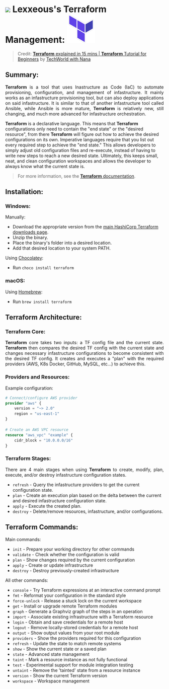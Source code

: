<!-- Terraform Management -->

# <img src="../.pics/Lexxeous/lexx_headshot_clear.png" width="90px"/> Lexxeous's Terraform Management: <img src="../.pics/Terraform/terraform_logo.png" width="90px"/>

> Credit: [**Terraform** explained in 15 mins | **Terraform** Tutorial for Beginners](https://www.youtube.com/watch?v=l5k1ai_GBDE) by [TechWorld with Nana](https://www.youtube.com/channel/UCdngmbVKX1Tgre699-XLlUA)

## Summary:
<p align="justify">
<strong>Terraform</strong> is a tool that uses Inastructure as Code (IaC) to automate provisioning, configuration, and management of infastructure. It mainly works as an infastructure provisioning tool, but can also deploy applications on said infastructure. It is similar to that of another infastructure tool called Ansible, while Ansible is more mature, <strong>Terraform</strong> is relatively new, still changing, and much more advanced for infastructure orchestration. 

<strong>Terraform</strong> is a declarative language. This means that **Terraform** configurations only need to contain the "end state" or the "desired resource", from there <strong>Terraform</strong> will figure out how to achieve the desired configurations on its own. Imperative languages require that you list out every required step to achieve the "end state." This allows developers to simply adjust old configuration files and re-execute, instead of having to write new steps to reach a new desired state. Ultimately, this keeps small, neat, and clean configuration workspaces and allows the developer to always know what the current state is.
</p>

> For more information, see the [**Terraform** documentation](https://www.terraform.io/docs/index.html).

## Installation:

### Windows:

Manually:

  * Download the appropriate version from the [main HashiCorp Terraform downloads page](https://www.terraform.io/downloads.html).
  * Unzip the binary.
  * Place the binary's folder into a desired location.
  * Add that desired location to your system PATH.

Using [Chocolatey](https://chocolatey.org/):

  * Run `choco install terraform`

### macOS:

Using [Homebrew](https://brew.sh/):

  * Run `brew install terraform`

## **Terraform** Architecture:

### **Terraform** Core:
<p align="justify">
<strong>Terraform</strong> core takes two inputs: a TF config file and the current state. <strong>Terraform</strong> then compares the desired TF config with the current state and changes necessary infastructure configurations to become consistent with the desired TF config. It creates and executes a "plan" with the required providers (AWS, K8s Docker, GitHub, MySQL, etc...) to achieve this.
</p>

### Providers and Resources:

Example configuration:

```terraform
# Connect/configure AWS provider
provider "aws" {
	version = "~> 2.0"
	region = "us-east-1"
}

# Create an AWS VPC resource
resource "aws_vpc" "example" {
	cidr_block = "10.0.0.0/16"
}
```

### Terraform Stages:
<p align="justify">
There are 4 main stages when using <strong>Terraform</strong> to create, modify, plan, execute, and/or destroy infastructure configuration states.
</p>

  * `refresh` - Query the infastructure providers to get the current configuration state.
  * `plan`    - Create an execution plan based on the delta between the current and desired infastructure configuration state.
  * `apply`   - Execute the created plan.
  * `destroy` - Delete/remove resources, infastructure, and/or configurations.


## Terraform Commands:

Main commands:

  * `init`      - Prepare your working directory for other commands
  * `validate`  - Check whether the configuration is valid
  * `plan`      - Show changes required by the current configuration
  * `apply`     - Create or update infrastructure
  * `destroy`   - Destroy previously-created infrastructure

All other commands:

  * `console`       - Try Terraform expressions at an interactive command prompt
  * `fmt`           - Reformat your configuration in the standard style
  * `force-unlock`  - Release a stuck lock on the current workspace
  * `get`           - Install or upgrade remote Terraform modules
  * `graph`         - Generate a Graphviz graph of the steps in an operation
  * `import`        - Associate existing infrastructure with a Terraform resource
  * `login`         - Obtain and save credentials for a remote host
  * `logout`        - Remove locally-stored credentials for a remote host
  * `output`        - Show output values from your root module
  * `providers`     - Show the providers required for this configuration
  * `refresh`       - Update the state to match remote systems
  * `show`          - Show the current state or a saved plan
  * `state`         - Advanced state management
  * `taint`         - Mark a resource instance as not fully functional
  * `test`          - Experimental support for module integration testing
  * `untaint`       - Remove the 'tainted' state from a resource instance
  * `version`       - Show the current Terraform version
  * `workspace`     - Workspace management

